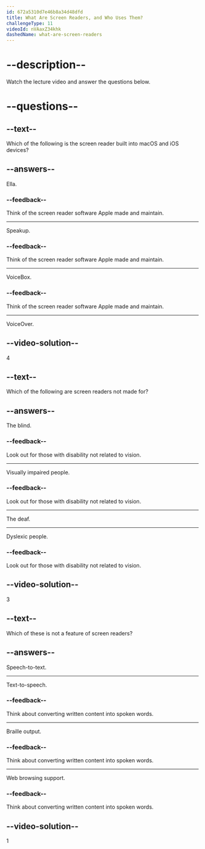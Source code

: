 ```yaml
---
id: 672a5310d7e46b8a34d48dfd
title: What Are Screen Readers, and Who Uses Them?
challengeType: 11
videoId: nVAaxZ34khk
dashedName: what-are-screen-readers
---
```


# --description--

Watch the lecture video and answer the questions below.

# --questions--

## --text--

Which of the following is the screen reader built into macOS and iOS devices?

## --answers--

Ella.

### --feedback--

Think of the screen reader software Apple made and maintain.

---

Speakup.

### --feedback--

Think of the screen reader software Apple made and maintain.

---

VoiceBox.

### --feedback--

Think of the screen reader software Apple made and maintain.

---

VoiceOver.

## --video-solution--

4

## --text--

Which of the following are screen readers not made for?

## --answers--

The blind.

### --feedback--

Look out for those with disability not related to vision.

---

Visually impaired people.

### --feedback--

Look out for those with disability not related to vision.

---

The deaf.

---

Dyslexic people.

### --feedback--

Look out for those with disability not related to vision.

## --video-solution--

3

## --text--

Which of these is not a feature of screen readers?

## --answers--

Speech-to-text.

---

Text-to-speech.

### --feedback--

Think about converting written content into spoken words.

---

Braille output.

### --feedback--

Think about converting written content into spoken words.

---

Web browsing support.

### --feedback--

Think about converting written content into spoken words.

## --video-solution--

1
